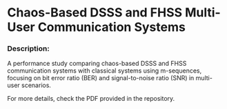 # Chaos-Based DSSS and FHSS Multi-User Communication Systems

### Description:
A performance study comparing chaos-based DSSS and FHSS communication systems with classical systems using m-sequences, focusing on bit error ratio (BER) and signal-to-noise ratio (SNR) in multi-user scenarios.

For more details, check the PDF provided in the repository.
